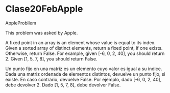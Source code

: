 # Clase20FebApple
AppleProbllem


This problem was asked by Apple.

A fixed point in an array is an element whose value is equal to its index. Given a sorted array of distinct elements, return a fixed point, if one exists. Otherwise, return False.
For example, given [-6, 0, 2, 40], you should return 2. Given [1, 5, 7, 8], you should return False.

Un punto fijo en una matriz es un elemento cuyo valor es igual a su índice. Dada una matriz ordenada de elementos distintos, devuelve un punto fijo, si existe. En caso contrario, devuelve False.
Por ejemplo, dado [-6, 0, 2, 40], debe devolver 2. Dado [1, 5, 7, 8], debe devolver False.